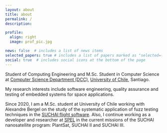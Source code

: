 ```yaml
---
layout: about
title: about
permalink: /
description:

profile:
  align: right
  image: prof_pic.jpg

news: false  # includes a list of news items
selected_papers: true # includes a list of papers marked as "selected={true}"
social: true  # includes social icons at the bottom of the page
---
```

Student of Computing Engineering and M.Sc. Student in Computer Science at [Computer Science Department (DCC)](https://www.dcc.uchile.cl/dcc), [University of Chile](https://www.uchile.cl/), Santiago.

My research interests include software engineering, quality assurance and testing of embedded systems for space applications.

Since 2020, I am a M.Sc. student at University of Chile working with Alexandre Bergel on the study of the systematic application of fuzz testing techniques in the [SUCHAI flight software](https://gitlab.com/spel-uchile/suchai-flight-software). Also, I continue working as a developer and researcher at [SPEL](https://spel.cl/) in the current missions of the SUCHAI nanosatellite program: PlantSat, SUCHAI II and SUCHAI III.
